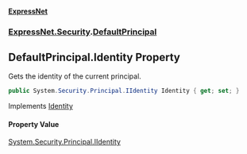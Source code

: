 #### [ExpressNet](ExpressNet.md 'ExpressNet')
### [ExpressNet.Security](ExpressNet.Security.md 'ExpressNet.Security').[DefaultPrincipal](ExpressNet.Security.DefaultPrincipal.md 'ExpressNet.Security.DefaultPrincipal')

## DefaultPrincipal.Identity Property

Gets the identity of the current principal.

```csharp
public System.Security.Principal.IIdentity Identity { get; set; }
```

Implements [Identity](https://docs.microsoft.com/en-us/dotnet/api/System.Security.Principal.IPrincipal.Identity 'System.Security.Principal.IPrincipal.Identity')

#### Property Value
[System.Security.Principal.IIdentity](https://docs.microsoft.com/en-us/dotnet/api/System.Security.Principal.IIdentity 'System.Security.Principal.IIdentity')